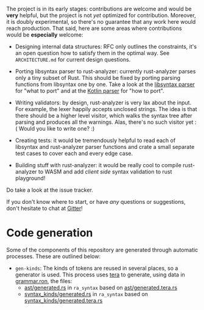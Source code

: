 The project is in its early stages: contributions are welcome and
would be **very** helpful, but the project is not *yet* optimized for
contribution. Moreover, it is doubly experimental, so there's no
guarantee that any work here would reach production. That said, here
are some areas where contributions would be **especially** welcome:


* Designing internal data structures: RFC only outlines the
  constraints, it's an open question how to satisfy them in the
  optimal way. See `ARCHITECTURE.md` for current design questions.

* Porting libsyntax parser to rust-analyzer: currently rust-analyzer parses
  only a tiny subset of Rust. This should be fixed by porting parsing
  functions from libsyntax one by one. Take a look at the
  [libsyntax parser]
  for "what to port" and at the
  [Kotlin parser]
  for "how to port".

* Writing validators: by design, rust-analyzer is very lax about the
  input. For example, the lexer happily accepts unclosed strings. The
  idea is that there should be a higher level visitor, which walks the
  syntax tree after parsing and produces all the warnings. Alas,
  there's no such visitor yet :( Would you like to write one? :)

* Creating tests: it would be tremendously helpful to read each of
  libsyntax and rust-analyzer parser functions and crate a small separate
  test cases to cover each and every edge case.

* Building stuff with rust-analyzer: it would be really cool to compile
  rust-analyzer to WASM and add *client side* syntax validation to rust
  playground!


Do take a look at the issue tracker.

If you don't know where to start, or have *any* questions or suggestions,
don't hesitate to chat at [Gitter]!

# Code generation

Some of the components of this repository are generated through automatic processes. These are outlined below:

 - `gen-kinds`: The kinds of tokens are reused in several places, so a generator is used.
   This process uses [tera] to generate, using data in [grammar.ron], the files:  
   - [ast/generated.rs][ast generated] in `ra_syntax` based on [ast/generated.tera.rs][ast source]
   - [syntax_kinds/generated.rs][syntax_kinds generated] in `ra_syntax` based on [syntax_kinds/generated.tera.rs][syntax_kinds source]

[libsyntax parser]: https://github.com/rust-lang/rust/blob/6b99adeb11313197f409b4f7c4083c2ceca8a4fe/src/libsyntax/parse/parser.rs
[Kotlin parser]: https://github.com/JetBrains/kotlin/blob/4d951de616b20feca92f3e9cc9679b2de9e65195/compiler/frontend/src/org/jetbrains/kotlin/parsing/KotlinParsing.java
[Gitter]: https://gitter.im/libsyntax2/Lobby
[tera]: https://tera.netlify.com/
[grammar.ron]: ./crates/ra_syntax/src/grammar.ron
[ast generated]: ./crates/ra_syntax/src/ast/generated.rs
[ast source]: ./crates/ra_syntax/src/ast/generated.tera.rs
[syntax_kinds generated]: ./crates/ra_syntax/src/syntax_kinds/generated.rs
[syntax_kinds source]: ./crates/ra_syntax/src/syntax_kinds/generated.tera.rs
